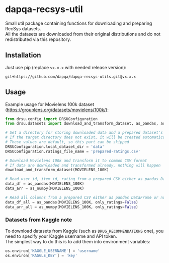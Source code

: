 # dapqa-recsys-util

Small util package containing functions for downloading and preparing RecSys datasets.  
All the datasets are downloaded from their original distributions and do not redistributed via this repository.

## Installation

Just use pip (replace `vx.x.x` with needed release version):

```shell
git+https://github.com/dapqa/dapqa-recsys-utils.git@vx.x.x
```

## Usage

Example usage for Movielens 100k dataset (https://grouplens.org/datasets/movielens/100k/):

```python
from drsu.config import DRSUConfiguration
from drsu.datasets import download_and_transform_dataset, as_pandas, as_numpy, MOVIELENS_100K

# Set a directory for storing downloaded data and a prepared dataset's CSV name
# If the target directory does not exist, it will be created automatically
# These values are default, so this part can be skipped
DRSUConfiguration.local_dataset_dir = 'data'
DRSUConfiguration.ratings_file_name = 'prepared-ratings.csv'

# Download Movielens 100k and transform it to common CSV format
# If data are downloaded and transformed already, nothing will happen
download_and_transform_dataset(MOVIELENS_100K)

# Read user_id, item_id, rating from a prepared CSV either as pandas DataFrame or numpy array
data_df = as_pandas(MOVIELENS_100K)
data_arr = as_numpy(MOVIELENS_100K)

# Read all columns from a prepared CSV either as pandas DataFrame or numpy array
data_df_all = as_pandas(MOVIELENS_100K, only_ratings=False)
data_arr_all = as_numpy(MOVIELENS_100K, only_ratings=False)
```

### Datasets from Kaggle note
To download datasets from Kaggle (such as `DRUG_RECOMMENDATIONS` one), 
you need to specify your Kaggle username and API token.  
The simplest way to do this is to add them into environment variables:

```python
os.environ['KAGGLE_USERNAME'] = 'username'
os.environ['KAGGLE_KEY'] = 'key'
```
